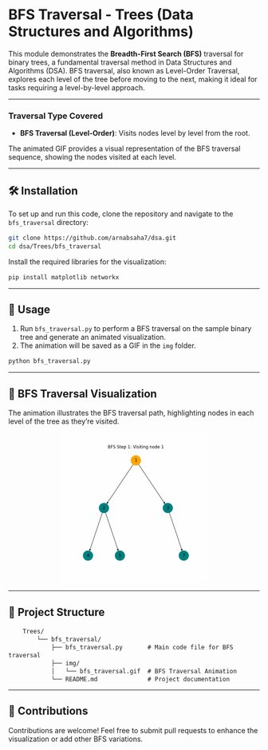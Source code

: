 # **BFS Traversal - Trees (Data Structures and Algorithms)**
This module demonstrates the **Breadth-First Search (BFS)** traversal for binary trees, a fundamental traversal method in Data Structures and Algorithms (DSA). BFS traversal, also known as Level-Order Traversal, explores each level of the tree before moving to the next, making it ideal for tasks requiring a level-by-level approach.

---
### Traversal Type Covered
- **BFS Traversal (Level-Order)**: Visits nodes level by level from the root.

The animated GIF provides a visual representation of the BFS traversal sequence, showing the nodes visited at each level.

---
## 🛠️ Installation

To set up and run this code, clone the repository and navigate to the `bfs_traversal` directory:

```bash
git clone https://github.com/arnabsaha7/dsa.git
cd dsa/Trees/bfs_traversal
```

Install the required libraries for the visualization:

```bash
pip install matplotlib networkx
```
---
## 🚀 Usage

1. Run `bfs_traversal.py` to perform a BFS traversal on the sample binary tree and generate an animated visualization.
2. The animation will be saved as a GIF in the `img` folder.

```bash
python bfs_traversal.py
```
---
## 🎥 BFS Traversal Visualization

The animation illustrates the BFS traversal path, highlighting nodes in each level of the tree as they’re visited.

<div align="center">
  <img src="img/bfs_traversal.gif" alt="BFS Traversal Animation" width="300"/>
</div>

---
## 📂 Project Structure

```plaintext
    Trees/
        └── bfs_traversal/
            ├── bfs_traversal.py       # Main code file for BFS traversal
            ├── img/
            │   └── bfs_traversal.gif  # BFS Traversal Animation
            └── README.md              # Project documentation
```

---
## 🤝 Contributions
Contributions are welcome! Feel free to submit pull requests to enhance the visualization or add other BFS variations.
